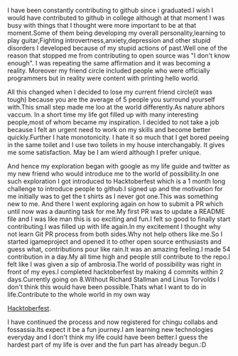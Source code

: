 I have been constantly contributing to github since i graduated.I wish I would have contributed to github in college although 
at that moment I was busy with things that I thought were more important to be at that moment.Some of them being developing 
my overall personality,learning to play guitar,Fighting introvertness,anxiety,depression and other stupid disorders I developed
because of my stupid actions of past.Well one of the reason that stopped me from contributing to open source was "I don't know 
enough". I was repeating the same affirmation and it was becoming a reality. Moreover my friend circle included people
who were officially programmers but in reality were content with printing hello world.

All this changed when I decided to lose my current friend circle(it was tough) because you are the average of 5 people you 
surround yourself with.This small step made me loo at the world differently.As nature abhors vaccum. In a short time my life 
got filled up with many interesting people,most of whom became my inspiration. I decided to not take a job because I felt an urgent 
need to work on my skills and become  better quickly.Further I hate monotonicity. I hate it so much that I  get bored peeing in
the same toilet and I use two toilets in my house interchangably. It gives me some satisfaction. May be I am wierd although I 
prefer unique.

And hence my exploration began with google as my life guide and twitter as my new friend who would introduce me to the world of 
possibility.In one such exploration I got introduced to Hacktoberfest which is a 1 month long challenge to introduce people to
github.I signed up and the motivation for me initially was to get the t shirts as I never got one.This was something new to me.
And there I went exploring again on how to submit a PR which until now was a daunting task for me.My first PR was to update a 
README file and I was like man this is so exciting and fun.I felt so good to finally start contributing.I was filled up with life 
again.In my excitement I thought why not learn Git PR process from both sides.Why not help others like me.So I started igameproject
and opened it to other open source enthusiasts and guess what, contributions pour like rain.It was an amazing feeling.I made 54 contribution
in a day.My all time high and people still contribute to the repo.I felt like I was given a sip of ambrosia.The world of possibility
was right in front of my eyes.I completed hacktoberfest by making 4 commits within 2 days.Currently going on 8.Without Richard Stallman
and Linus Torvolds I don't think this would have been possible.Thats what I want to do in life.Contribute to the whole world in my own way

[Hacktoberfest](https://ibb.co/hYhzBG).

I have continued the process and now registered for chingu collabs and fossassia.Its expect it be a fun journey.I am learning new technologies
everyday and I don't think my life could have been better.I guess the hardest part of my life is over and the fun part has already 
begun.:D

